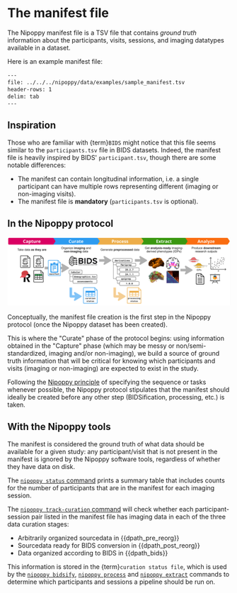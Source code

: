 # The manifest file

The Nipoppy manifest file is a TSV file that contains *ground truth* information about the participants, visits, sessions, and imaging datatypes available in a dataset.

Here is an example manifest file:

```{csv-table}
---
file: ../../../nipoppy/data/examples/sample_manifest.tsv
header-rows: 1
delim: tab
---
```

## Inspiration

Those who are familiar with {term}`BIDS` might notice that this file seems similar to the `participants.tsv` file in BIDS datasets. Indeed, the manifest file is heavily inspired by BIDS' `participant.tsv`, though there are some notable differences:
* The manifest can contain longitudinal information, i.e. a single participant can have multiple rows representing different (imaging or non-imaging visits).
* The manifest file is **mandatory** (`participants.tsv` is optional).

## In the Nipoppy protocol

<img alt="Nipoppy protocol" src="../_static/img/nipoppy_protocol.jpg" width=850px>

Conceptually, the manifest file creation is the first step in the Nipoppy protocol (once the Nipoppy dataset has been created).

This is where the "Curate" phase of the protocol begins: using information obtained in the "Capture" phase (which may be messy or non/semi-standardized, imaging and/or non-imaging), we build a source of ground truth information that will be critical for knowing which participants and visits (imaging or non-imaging) are expected to exist in the study.

Following the [Nipoppy principle](../overview/why_nipoppy/principles) of specifying the sequence or tasks whenever possible, the Nipoppy protocol stipulates that the manifest should ideally be created before any other step (BIDSification, processing, etc.) is taken.

## With the Nipoppy tools

The manifest is considered the ground truth of what data should be available for a given study: any participant/visit that is not present in the manifest is ignored by the Nipoppy software tools, regardless of whether they have data on disk.

The [`nipoppy status` command](../cli_reference/status) prints a summary table that includes counts for the number of participants that are in the manifest for each imaging session.

The [`nipoppy track-curation` command](../cli_reference/track_curation) will check whether each participant-session pair listed in the manifest file has imaging data in each of the three data curation stages:

- Arbitrarily organized sourcedata in {{dpath_pre_reorg}}
- Sourcedata ready for BIDS conversion in {{dpath_post_reorg}}
- Data organized according to BIDS in {{dpath_bids}}

This information is stored in the {term}`curation status file`, which is used by the [`nipoppy bidsify`](../cli_reference/bidsify), [`nipoppy process`](../cli_reference/process) and [`nipoppy extract`](../cli_reference/extract) commands to determine which participants and sessions a pipeline should be run on.
